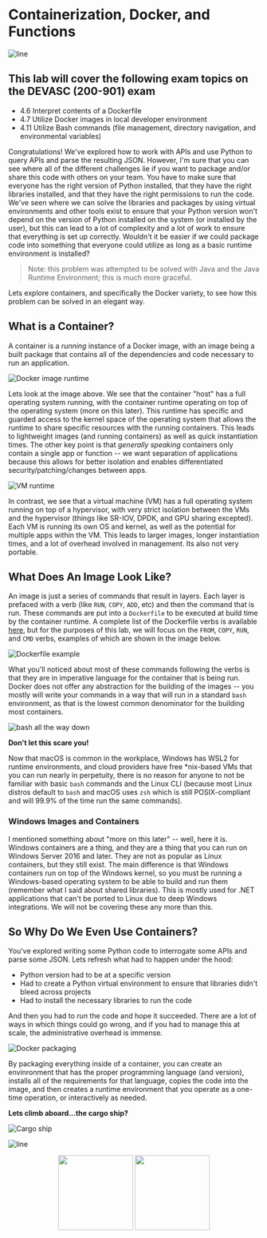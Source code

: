 # Containerization, Docker, and Functions

![line](../assets/banner.png)

## This lab will cover the following exam topics on the DEVASC (200-901) exam

- 4.6 Interpret contents of a Dockerfile
- 4.7 Utilize Docker images in local developer environment
- 4.11 Utilize Bash commands (file management, directory navigation, and environmental variables)

Congratulations!  We've explored how to work with APIs and use Python to query APIs and parse the resulting JSON.  However, I'm sure that you can see where all of the different challenges lie if you want to package and/or share this code with others on your team.  You have to make sure that everyone has the right version of Python installed, that they have the right libraries installed, and that they have the right permissions to run the code.  We've seen where we can solve the libraries and packages by using virtual environments and other tools exist to ensure that your Python version won't depend on the version of Python installed on the system (or installed by the user), but this can lead to a lot of complexity and a lot of work to ensure that everything is set up correctly.  Wouldn't it be easier if we could package code into something that everyone could utilize as long as a basic runtime environment is installed?

> Note: this problem was attempted to be solved with Java and the Java Runtime Environment; this is much more graceful.

Lets explore containers, and specifically the Docker variety, to see how this problem can be solved in an elegant way.

## What is a Container?

A container is a *running* instance of a Docker image, with an image being a built package that contains all of the dependencies and code necessary to run an application.

![Docker image runtime](./images/Picture1.png)

Lets look at the image above.  We see that the container "host" has a full operating system running, with the container runtime operating on top of the operating system (more on this later).  This runtime has specific and guarded access to the kernel space of the operating system that allows the runtime to share specific resources with the running containers.  This leads to lightweight images (and running containers) as well as quick instantiation times.  The other key point is that *generally speaking* containers only contain a single app or function -- we want separation of applications because this allows for better isolation and enables differentiated security/patching/changes between apps.

![VM runtime](./images/Picture2.png)

In contrast, we see that a virtual machine (VM) has a full operating system running on top of a hypervisor, with very strict isolation between the VMs and the hypervisor (things like SR-IOV, DPDK, and GPU sharing excepted).  Each VM is running its own OS and kernel, as well as the potential for multiple apps within the VM.  This leads to larger images, longer instantiation times, and a lot of overhead involved in management.  Its also not very portable.

## What Does An Image Look Like?

An image is just a series of commands that result in layers.  Each layer is prefaced with a verb (like `RUN`, `COPY`, `ADD`, etc) and then the command that is run.  These commands are put into a `Dockerfile` to be executed at build time by the container runtime.  A complete list of the Dockerfile verbs is available [here](https://docs.docker.com/reference/dockerfile/), but for the purposes of this lab, we will focus on the `FROM`, `COPY`, `RUN`, and `CMD` verbs, examples of which are shown in the image below.

![Dockerfile example](./images/Picture3.png)

What you'll noticed about most of these commands following the verbs is that they are in imperative language for the container that is being run.  Docker does not offer any abstraction for the building of the images -- you mostly will write your commands in a way that will run in a standard `bash` environment, as that is the lowest common denominator for the building most containers.

![bash all the way down](./images/always-bash.png)

**Don't let this scare you!**

Now that macOS is common in the workplace, Windows has WSL2 for runtime environments, and cloud providers have free *nix-based VMs that you can run nearly in perpetuity, there is no reason for anyone to not be familiar with basic `bash` commands and the Linux CLI (because most Linux distros default to `bash` and macOS uses `zsh` which is still POSIX-compliant and will 99.9% of the time run the same commands).

### Windows Images and Containers

I mentioned something about "more on this later" -- well, here it is.  Windows containers are a thing, and they are a thing that you can run on Windows Server 2016 and later.  They are not as popular as Linux containers, but they still exist.  The main difference is that Windows containers run on top of the Windows kernel, so you must be running a Windows-based operating system to be able to build and run them (remember what I said about shared libraries).  This is mostly used for .NET applications that can't be ported to Linux due to deep Windows integrations.  We will not be covering these any more than this.

## So Why Do We Even Use Containers?

You've explored writing some Python code to interrogate some APIs and parse some JSON.  Lets refresh what had to happen under the hood:

- Python version had to be at a specific version
- Had to create a Python virtual environment to ensure that libraries didn't bleed across projects
- Had to install the necessary libraries to run the code

And then you had to *run* the code and hope it succeeded.  There are a lot of ways in which things could go wrong, and if you had to manage this at scale, the administrative overhead is immense.

![Docker packaging](./images/Picture6.png)

By packaging everything inside of a container, you can create an envinronment that has the proper programming language (and version), installs all of the requirements for that language, copies the code into the image, and then creates a runtime environment that you operate as a one-time operation, or interactively as needed.

**Lets climb aboard...the cargo ship?**

![Cargo ship](./images/cargo-ship.png)

![line](../assets/banner.png)

<p align="center">
<a href="../03-git/6-git_merge_conflicts.md"><img src="../assets/previous.png" width="150px"></a>
<a href="2.md"><img src="../assets/next.png" width="150px"></a>
</p>

